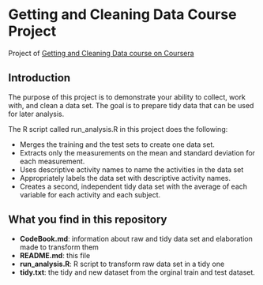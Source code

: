 Getting and Cleaning Data Course Project
========================================
Project of [Getting and Cleaning Data course on Coursera](https://www.coursera.org/learn/data-cleaning)

Introduction
------------
The purpose of this project is to demonstrate your ability to collect, work with, and clean a data set.
The goal is to prepare tidy data that can be used for later analysis. 

The R script called run_analysis.R in this project does the following:

* Merges the training and the test sets to create one data set.
* Extracts only the measurements on the mean and standard deviation for each measurement. 
* Uses descriptive activity names to name the activities in the data set
* Appropriately labels the data set with descriptive activity names. 
* Creates a second, independent tidy data set with the average of each variable for each activity and each subject. 

What you find in this repository
---------------------------------
* __CodeBook.md__: information about raw and tidy data set and elaboration made to
  transform them
* __README.md__: this file
* __run_analysis.R__: R script to transform raw data set in a tidy one
* __tidy.txt__: the tidy and new dataset from the orginal train and test dataset. 
